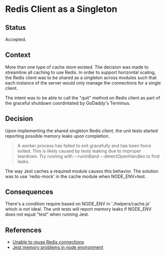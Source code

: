 # Redis Client as a Singleton

## Status

Accepted.

## Context

More than one type of cache store existed. The decision was made to streamline all caching to use Redis. In order to support horizontal scaling, the Redis client was to be shared as a singleton across modules such that each instance of the server would only manage the connections for a single client.

The intent was to be able to call the "quit" method on Redis client as part of the graceful shutdown coordintated by GoDaddy's Terminus.

## Decision

Upon implementing the shared singleton Redis client, the unit tests started reporting possible memory leaks upon completion.

> A worker process has failed to exit gracefully and has been force exited. This is likely caused by tests leaking due to improper teardown. Try running with --runInBand --detectOpenHandles to find leaks.

The way Jest caches a required module causes this behavior. The solution was to use 'redis-mock' in the cache module when NODE_ENV=test.

## Consequences

There's a condition require based on NODE_ENV in './helpers/cache.js' which is not ideal. The unit tests will report memory leaks if NODE_ENV does not equal "test" when running Jest.

## References
* [Unable to reuse Redis connections](https://github.com/OptimalBits/bull/issues/841)
* [Jest memory problems in node environment](https://github.com/facebook/jest/issues/6399)
